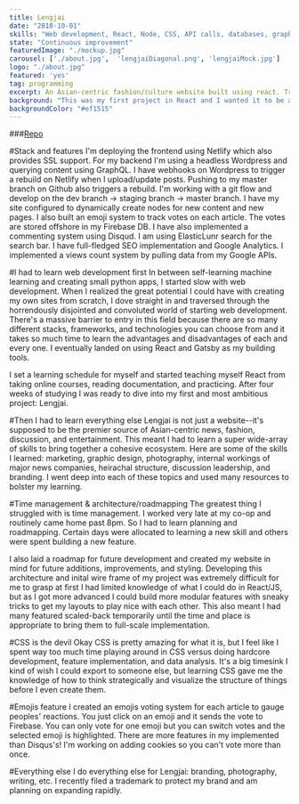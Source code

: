 ```yaml
---
title: Lengjai
date: "2018-10-01"
skills: "Web development, React, Node, CSS, API calls, databases, graphic design, photography, writing, politics, too many to list"
state: "Continuous improvement"
featuredImage: "./mockup.jpg"
carousel: ['./about.jpg',  'lengjaiDiagonal.png', 'lengjaiMock.jpg']
logo: "./about.jpg"
featured: 'yes'
tag: programming
excerpt: An Asian-centric fashion/culture website built using react. Trying to change the world for the better.
background: "This was my first project in React and I wanted it to be a big one"
backgroundColor: "#ef1515"
---
```


###[Repo](https://github.com/seanngpack/lengjai)

#Stack and features
I'm deploying the frontend using Netlify which also provides SSL support. For my backend I'm using a headless Wordpress and querying content using GraphQL. I have webhooks on Wordpress to trigger a rebuild on Netlify when I upload/update posts. Pushing to my master branch on Github also triggers a rebuild. I'm working with a git flow and develop on the dev branch -> staging branch -> master branch. I have my site configured to dynamically create nodes for new content and new pages. I also built an emoji system to track votes on each article. The votes are stored offshore in my Firebase DB. I have also implemented a commenting system using Disqud. I am using ElasticLunr search for the search bar. I have full-fledged SEO implementation and Google Analytics. I implemented a views count system by pulling data from my Google APIs.

#I had to learn web development first
In between self-learning machine learning and creating small python apps, I started slow with web development. When I realized the great potential I could have with creating my own sites from scratch, I dove straight in and traversed through the horrendously disjointed and convoluted world of starting web development. There's a massive barrier to entry in this field because there are so many different stacks, frameworks, and technologies you can choose from and it takes so much time to learn the advantages and disadvantages of each and every one. I eventually landed on using React and Gatsby as my building tools. 

I set a learning schedule for myself and started teaching myself React from taking online courses, reading documentation, and practicing. After four weeks of studying I was ready to dive into my first and most ambitious project: Lengjai.

#Then I had to learn everything else
Lengjai is not just a website--it's supposed to be the premier source of Asian-centric news, fashion, discussion, and entertainment. This meant I had to learn a super wide-array of skills to bring together a cohesive ecosystem. Here are some of the skills I learned: marketing, graphic design, photography, internal workings of major news companies, heirachal structure, discussion leadership, and branding. I went deep into each of these topics and used many resources to bolster my learning.

#Time management & architecture/roadmapping
The greatest thing I struggled with is time management. I worked very late at my co-op and routinely came home past 8pm. So I had to learn planning and roadmapping. Certain days were allocated to learning a new skill and others were spent building a new feature.

I also laid a roadmap for future development and created my website in mind for future additions, improvements, and styling. Developing this architecture and inital wire frame of my project was extremely difficult for me to grasp at first I had limited knowledge of what I could do in React/JS, but as I got more advanced I could build more modular features with sneaky tricks to get my layouts to play nice with each other. This also meant I had many featured scaled-back temporarily until the time and place is appropriate to bring them to full-scale implementation. 

#CSS is the devil
Okay CSS is pretty amazing for what it is, but I feel like I spent way too much time playing around in CSS versus doing hardcore development, feature implementation, and data analysis. It's a big timesink I kind of wish I could export to someone else, but learning CSS gave me the knowledge of how to think strategically and visualize the structure of things before I even create them.

#Emojis feature
I created an emojis voting system for each article to gauge peoples' reactions. You just click on an emoji and it sends the vote to Firebase. You can only vote for one emoji but you can switch votes and the selected emoji is highlighted. There are more features in my implemented than Disqus's! I'm working on adding cookies so you can't vote more than once.

#Everything else
I do everything else for Lengjai: branding, photography, writing, etc. I recently filed a trademark to protect my brand and am planning on expanding rapidly. 